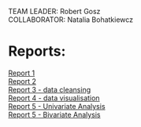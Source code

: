 TEAM LEADER: Robert Gosz<br>
COLLABORATOR: Natalia Bohatkiewcz

# Reports:
[Report 1](Report1/Report1.md)<br>
[Report 2](Report2/Report2.md)<br>
[Report 3 - data cleansing](Report2/Exercise4.md)<br>
[Report 4 - data visualisation](Report4/Report4.md)<br>
[Report 5 - Univariate Analysis](Report5/Exercise8.md)<br>
[Report 5 - Bivariate Analysis](Report6/Exercise9.md)<br>



